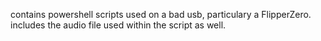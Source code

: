 contains powershell scripts used on a bad usb, particulary a FlipperZero. 
includes the audio file used within the script as well.
